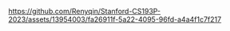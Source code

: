 https://github.com/Renyqin/Stanford-CS193P-2023/assets/13954003/fa26911f-5a22-4095-96fd-a4a4f1c7f217
